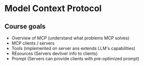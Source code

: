 # Model Context Protocol

## Course goals

- Overview of MCP (understand what problems MCP solves)
- MCP clients / servers
- Tools (implemented on server ans extends LLM's capabilities)
- REsources (Servers devliver info to clients)
- Prompt (Servers can provide clients with pre-optimized prompt)

